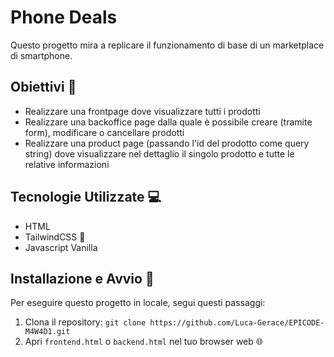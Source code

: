 # Phone Deals
Questo progetto mira a replicare il funzionamento di base di un marketplace di smartphone.

## Obiettivi 🎯
- Realizzare una frontpage dove visualizzare tutti i prodotti
- Realizzare una backoffice page dalla quale è possibile creare (tramite form), modificare o cancellare prodotti
- Realizzare una product page (passando l'id del prodotto come query string) dove visualizzare nel dettaglio il singolo prodotto e tutte le relative informazioni

## Tecnologie Utilizzate 💻
- HTML
- TailwindCSS 🎨
- Javascript Vanilla

## Installazione e Avvio 🚀
Per eseguire questo progetto in locale, segui questi passaggi:
1. Clona il repository: `git clone https://github.com/Luca-Gerace/EPICODE-M4W4D1.git`
2. Apri `frontend.html` o `backend.html` nel tuo browser web 🌐